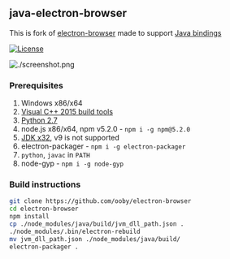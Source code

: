 ## java-electron-browser

This is fork of [electron-browser](https://github.com/pfrazee/electron-browser) made to support [Java bindings](https://github.com/joeferner/node-java)

[![License](https://img.shields.io/badge/license-GPL-blue.svg)](LICENSE)

![./screenshot.png](./screenshot.png)

### Prerequisites

1. Windows x86/x64
2. [Visual C++ 2015 build tools](http://landinghub.visualstudio.com/visual-cpp-build-tools)
3. [Python 2.7](https://www.python.org/ftp/python/2.7.14/python-2.7.14.msi)
4. node.js x86/x64, npm v5.2.0 - `npm i -g npm@5.2.0`
5. [JDK x32](http://www.oracle.com/technetwork/java/javase/downloads/jdk8-downloads-2133151.html), v9 is not supported
6. electron-packager - `npm i -g electron-packager`
7. `python`, `javac` in `PATH`
8. node-gyp - `npm i -g node-gyp`

### Build instructions

```bash
git clone https://github.com/ooby/electron-browser
cd electron-browser
npm install
cp ./node_modules/java/build/jvm_dll_path.json .
./node_modules/.bin/electron-rebuild
mv jvm_dll_path.json ./node_modules/java/build/
electron-packager .
```
